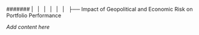 ####### |   |   |   |   |   |   ├── Impact of Geopolitical and Economic Risk on Portfolio Performance

*Add content here*